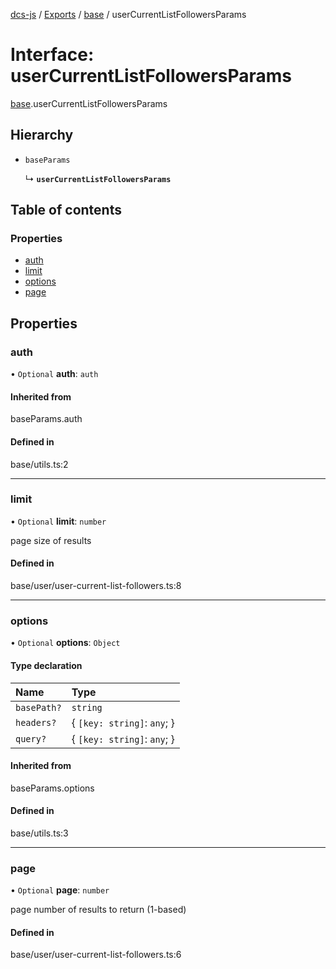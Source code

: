 [dcs-js](../README.md) / [Exports](../modules.md) / [base](../modules/base.md) / userCurrentListFollowersParams

# Interface: userCurrentListFollowersParams

[base](../modules/base.md).userCurrentListFollowersParams

## Hierarchy

- `baseParams`

  ↳ **`userCurrentListFollowersParams`**

## Table of contents

### Properties

- [auth](base.userCurrentListFollowersParams.md#auth)
- [limit](base.userCurrentListFollowersParams.md#limit)
- [options](base.userCurrentListFollowersParams.md#options)
- [page](base.userCurrentListFollowersParams.md#page)

## Properties

### <a id="auth" name="auth"></a> auth

• `Optional` **auth**: `auth`

#### Inherited from

baseParams.auth

#### Defined in

base/utils.ts:2

___

### <a id="limit" name="limit"></a> limit

• `Optional` **limit**: `number`

page size of results

#### Defined in

base/user/user-current-list-followers.ts:8

___

### <a id="options" name="options"></a> options

• `Optional` **options**: `Object`

#### Type declaration

| Name | Type |
| :------ | :------ |
| `basePath?` | `string` |
| `headers?` | { `[key: string]`: `any`;  } |
| `query?` | { `[key: string]`: `any`;  } |

#### Inherited from

baseParams.options

#### Defined in

base/utils.ts:3

___

### <a id="page" name="page"></a> page

• `Optional` **page**: `number`

page number of results to return (1-based)

#### Defined in

base/user/user-current-list-followers.ts:6
